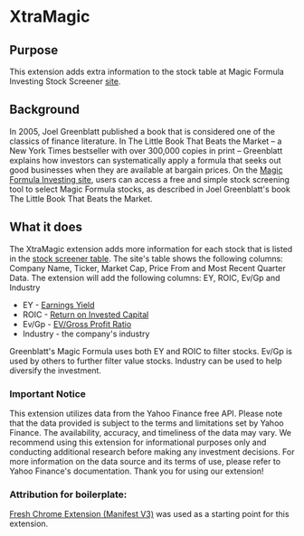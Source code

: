 # XtraMagic

## Purpose
This extension adds extra information to the stock table at Magic Formula Investing Stock Screener 
[site](https://www.magicformulainvesting.com/).

## Background
In 2005, Joel Greenblatt published a book that is considered one of the classics of finance literature. In The 
Little Book That Beats the Market – a New York Times bestseller with over 300,000 copies in print – Greenblatt explains 
how investors can systematically apply a formula that seeks out good businesses when they are available at bargain prices.
On the [Magic Formula Investing site](https://www.magicformulainvesting.com), users can access a free and simple stock 
screening tool to select Magic Formula stocks, as described in Joel Greenblatt's book The Little Book That Beats the 
Market.

## What it does
The XtraMagic extension adds more information for each stock that is listed in the [stock screener table](https://www.magicformulainvesting.com/Screening/StockScreening).
The site's table shows the following columns: Company Name, Ticker, Market Cap, Price From and Most Recent Quarter Data.
The extension will add the following columns: EY, ROIC, Ev/Gp and Industry
* EY - [Earnings Yield](https://www.investopedia.com/terms/e/earningsyield.asp)
* ROIC - [Return on Invested Capital](https://www.investopedia.com/terms/r/returnoninvestmentcapital.asp)
* Ev/Gp - [EV/Gross Profit Ratio](https://corporatefinanceinstitute.com/resources/valuation/ev-gross-profit-ratio/)
* Industry - the company's industry

Greenblatt's Magic Formula uses both EY and ROIC to filter stocks. Ev/Gp is used by others to further filter value stocks.
Industry can be used to help diversify the investment.

### Important Notice
This extension utilizes data from the Yahoo Finance free API. Please note that the data provided is subject to the 
terms and limitations set by Yahoo Finance. The availability, accuracy, and timeliness of the data may vary. 
We recommend using this extension for informational purposes only and conducting additional research before making any 
investment decisions. For more information on the data source and its terms of use, please refer to Yahoo Finance's 
documentation. Thank you for using our extension!

### Attribution for boilerplate:
[Fresh Chrome Extension (Manifest V3)](https://github.com/llagerlof/fresh-chrome-extension) was used as a starting point for this extension.
